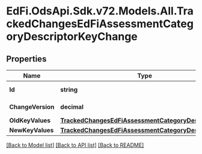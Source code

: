 # EdFi.OdsApi.Sdk.v72.Models.All.TrackedChangesEdFiAssessmentCategoryDescriptorKeyChange

## Properties

Name | Type | Description | Notes
------------ | ------------- | ------------- | -------------
**Id** | **string** | Resource identifier | [optional] 
**ChangeVersion** | **decimal** | Change version | [optional] 
**OldKeyValues** | [**TrackedChangesEdFiAssessmentCategoryDescriptorKey**](TrackedChangesEdFiAssessmentCategoryDescriptorKey.md) |  | [optional] 
**NewKeyValues** | [**TrackedChangesEdFiAssessmentCategoryDescriptorKey**](TrackedChangesEdFiAssessmentCategoryDescriptorKey.md) |  | [optional] 

[[Back to Model list]](../README.md#documentation-for-models) [[Back to API list]](../README.md#documentation-for-api-endpoints) [[Back to README]](../README.md)

